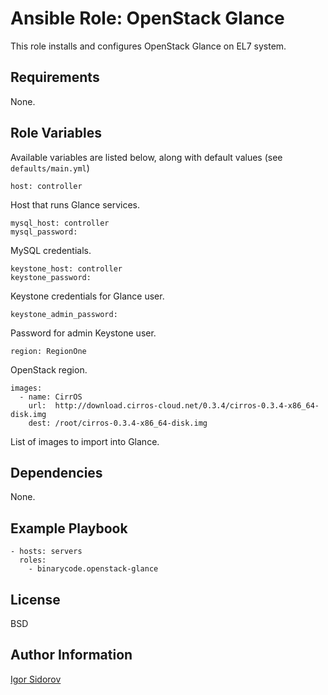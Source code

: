 Ansible Role: OpenStack Glance
==============================

This role installs and configures OpenStack Glance on EL7 system.

Requirements
------------

None.

Role Variables
--------------

Available variables are listed below, along with default values (see `defaults/main.yml`)

    host: controller

Host that runs Glance services.

    mysql_host: controller
    mysql_password:

MySQL credentials.

    keystone_host: controller
    keystone_password:

Keystone credentials for Glance user.

    keystone_admin_password:

Password for admin Keystone user.

    region: RegionOne

OpenStack region.

    images:
      - name: CirrOS
        url:  http://download.cirros-cloud.net/0.3.4/cirros-0.3.4-x86_64-disk.img
        dest: /root/cirros-0.3.4-x86_64-disk.img

List of images to import into Glance.

Dependencies
------------

None.

Example Playbook
----------------

    - hosts: servers
      roles:
        - binarycode.openstack-glance

License
-------

BSD

Author Information
------------------

[Igor Sidorov](https://github.com/binarycode)
